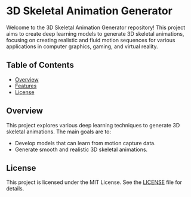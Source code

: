 # 3D Skeletal Animation Generator

Welcome to the 3D Skeletal Animation Generator repository! This project aims to create deep learning models to generate 3D skeletal animations, focusing on creating realistic and fluid motion sequences for various applications in computer graphics, gaming, and virtual reality.

## Table of Contents

- [Overview](#overview)
- [Features](#features)
- [License](#license)

## Overview

This project explores various deep learning techniques to generate 3D skeletal animations. The main goals are to:

- Develop models that can learn from motion capture data.
- Generate smooth and realistic 3D skeletal animations.

## License
This project is licensed under the MIT License. See the [LICENSE](https://github.com/KamatMayur/MotionGenerator/blob/main/LICENSE) file for details.
